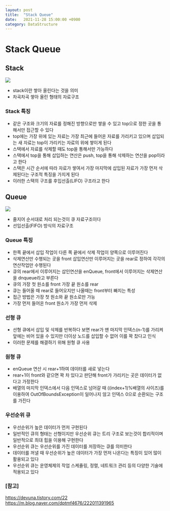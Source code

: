 ```yaml
---
layout: post
title:  "Stack Queue"
date:   2021-11-28 15:00:00 +0900
category: DataStructure
---
```


# Stack Queue

## Stack

<img src="http://snowchori.github.io/assets/img/Stack.png">

- stack이란 쌓아 올린다는 것을 의미
- 차곡차곡 쌓아 올린 형태의 자료구조

### Stack 특징

- 같은 구조와 크기의 자료를 정해진 방향으로만 쌓을 수 있고 top으로 정한 곳을 통해서만 접근할 수 있다
- top에는 가장 위에 있는 자료는 가장 최근에 들어온 자료를 가리키고 있으며 삽입되는 새 자료는 top이
  가리키는 자료의 위에 쌓이게 된다
- 스택에서 자료를 삭제할 때도 top을 통해서만 가능하다
- 스택에서 top을 통해 삽입하는 연산은 push, top을 통해 삭제하는 연산을 pop이라고 한다
- 스택은 시간 순서에 따라 자료가 쌓여서 가장 마지막에 삽입된 자료가 가장 먼저 삭제된다는 구조적 특징을 가지게 된다
- 이러한 스택의 구조를 후입선출(LIFO) 구조라고 한다

## Queue

<img src="http://snowchori.github.io/assets/img/Queue.png">

- 줄지어 순서대로 처리 되는것이 큐 자료구조이다
- 선입선출(FIFO) 방식의 자료구조

### Queue 특징

- 한쪽 끝에서 삽입 작업이 다른 쪽 끝에서 삭제 작업이 양쪽으로 이루어진다
- 삭제연산만 수행되는 곳을 front 삽입연산만 이루어지는 곳을 rear로 정하여
  각각의 연산작업만 수행된다
- 큐의 rear에서 이루어지는 삽인연산을 enQueue, front에서 이루어지는 삭제연산을 dnqueue라고 부른다
- 큐의 가장 첫 원소를 front 가장 끝 원소를 rear
- 큐는 들어올 때 rear로 들어오지만 나올때는 front부터 빠지는 특성
- 접근 방법은 가장 첫 원소와 끝 원소로만 가능
- 가장 먼저 들어온 front 원소가 가장 먼저 삭제

### 선형 큐

- 선형 큐에서 삽입 및 삭제를 반복하다 보면 rear가 맨 마지막 인덱스(n-1)를 가리켜 앞에는
  비어 있을 수 있지만 더이상 노드를 삽입할 수 없어 이를 꽉 찼다고 인식
- 이러한 문제를 해결하기 위해 원형 큐 사용

### 원형 큐

- enQueue 연산 시 rear+1하여 데이터를 새로 넣는다
- rear+1이 front와 같으면 꽉 차 있다고 판단해 front가 가리키는 곳은 데이터가 없다고 가정한다
- 배열의 마지막 인덱스에서 다음 인덱스로 넘어갈 때 ((index+1)%배열의 사이즈)를 이용하여
  OutOfBoundsException이 일어나지 않고 인덱스 0으로 순환되는 구조를 가진다
  
### 우선순위 큐

- 우선순위가 높은 데이터가 먼저 구현된다
- 일반적인 큐의 형태는 선형이지만 우선순위 큐는 트리 구조로 보는것이 합리적이며 일반적으로 최대 힙을 이용해
  구현한다
- 우선순위 큐는 우선순위를 가진 데이터를 저장하는 큐를 의미한다
- 데이터를 꺼낼 때 우선순위가 높은 데이터가 가장 먼저 나온다는 특징이 있어 많이 활용되고 있다
- 우선순위 큐는 운영체제의 작업 스케쥴링, 정렬, 네트워크 관리 등의 다양한 기술에 적용되고 있다

### [참고]
<https://devuna.tistory.com/22> <br>
<https://m.blog.naver.com/dptmf4676/222011391965>
